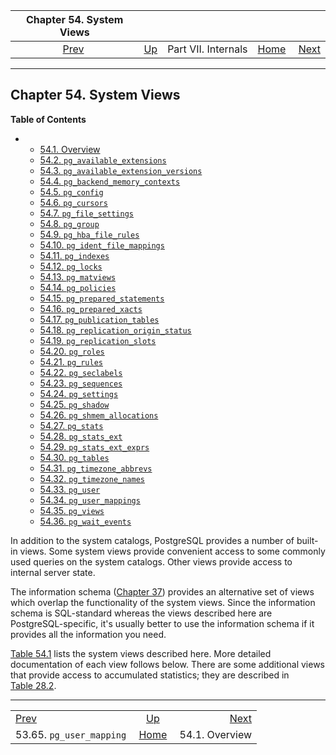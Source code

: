 <!--?xml version="1.0" encoding="UTF-8" standalone="no"?-->

|                    Chapter 54. System Views                    |                                            |                     |                                                       |                                               |
| :------------------------------------------------------------: | :----------------------------------------- | :-----------------: | ----------------------------------------------------: | --------------------------------------------: |
| [Prev](catalog-pg-user-mapping.html "53.65. pg_user_mapping")  | [Up](internals.html "Part VII. Internals") | Part VII. Internals | [Home](index.html "PostgreSQL 17devel Documentation") |  [Next](views-overview.html "54.1. Overview") |

***

## Chapter 54. System Views

**Table of Contents**

*   *   [54.1. Overview](views-overview.html)
    *   [54.2. `pg_available_extensions`](view-pg-available-extensions.html)
    *   [54.3. `pg_available_extension_versions`](view-pg-available-extension-versions.html)
    *   [54.4. `pg_backend_memory_contexts`](view-pg-backend-memory-contexts.html)
    *   [54.5. `pg_config`](view-pg-config.html)
    *   [54.6. `pg_cursors`](view-pg-cursors.html)
    *   [54.7. `pg_file_settings`](view-pg-file-settings.html)
    *   [54.8. `pg_group`](view-pg-group.html)
    *   [54.9. `pg_hba_file_rules`](view-pg-hba-file-rules.html)
    *   [54.10. `pg_ident_file_mappings`](view-pg-ident-file-mappings.html)
    *   [54.11. `pg_indexes`](view-pg-indexes.html)
    *   [54.12. `pg_locks`](view-pg-locks.html)
    *   [54.13. `pg_matviews`](view-pg-matviews.html)
    *   [54.14. `pg_policies`](view-pg-policies.html)
    *   [54.15. `pg_prepared_statements`](view-pg-prepared-statements.html)
    *   [54.16. `pg_prepared_xacts`](view-pg-prepared-xacts.html)
    *   [54.17. `pg_publication_tables`](view-pg-publication-tables.html)
    *   [54.18. `pg_replication_origin_status`](view-pg-replication-origin-status.html)
    *   [54.19. `pg_replication_slots`](view-pg-replication-slots.html)
    *   [54.20. `pg_roles`](view-pg-roles.html)
    *   [54.21. `pg_rules`](view-pg-rules.html)
    *   [54.22. `pg_seclabels`](view-pg-seclabels.html)
    *   [54.23. `pg_sequences`](view-pg-sequences.html)
    *   [54.24. `pg_settings`](view-pg-settings.html)
    *   [54.25. `pg_shadow`](view-pg-shadow.html)
    *   [54.26. `pg_shmem_allocations`](view-pg-shmem-allocations.html)
    *   [54.27. `pg_stats`](view-pg-stats.html)
    *   [54.28. `pg_stats_ext`](view-pg-stats-ext.html)
    *   [54.29. `pg_stats_ext_exprs`](view-pg-stats-ext-exprs.html)
    *   [54.30. `pg_tables`](view-pg-tables.html)
    *   [54.31. `pg_timezone_abbrevs`](view-pg-timezone-abbrevs.html)
    *   [54.32. `pg_timezone_names`](view-pg-timezone-names.html)
    *   [54.33. `pg_user`](view-pg-user.html)
    *   [54.34. `pg_user_mappings`](view-pg-user-mappings.html)
    *   [54.35. `pg_views`](view-pg-views.html)
    *   [54.36. `pg_wait_events`](view-pg-wait-events.html)

In addition to the system catalogs, PostgreSQL provides a number of built-in views. Some system views provide convenient access to some commonly used queries on the system catalogs. Other views provide access to internal server state.

The information schema ([Chapter 37](information-schema.html "Chapter 37. The Information Schema")) provides an alternative set of views which overlap the functionality of the system views. Since the information schema is SQL-standard whereas the views described here are PostgreSQL-specific, it's usually better to use the information schema if it provides all the information you need.

[Table 54.1](views-overview.html#VIEW-TABLE "Table 54.1. System Views") lists the system views described here. More detailed documentation of each view follows below. There are some additional views that provide access to accumulated statistics; they are described in [Table 28.2](monitoring-stats.html#MONITORING-STATS-VIEWS-TABLE "Table 28.2. Collected Statistics Views").

***

|                                                                |                                                       |                                               |
| :------------------------------------------------------------- | :---------------------------------------------------: | --------------------------------------------: |
| [Prev](catalog-pg-user-mapping.html "53.65. pg_user_mapping")  |       [Up](internals.html "Part VII. Internals")      |  [Next](views-overview.html "54.1. Overview") |
| 53.65. `pg_user_mapping`                                       | [Home](index.html "PostgreSQL 17devel Documentation") |                                54.1. Overview |
